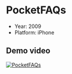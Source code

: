 # PocketFAQs

- Year: 2009
- Platform: iPhone

## Demo video

[![PocketFAQs](https://img.youtube.com/vi/KMnlNPc5gFQ/0.jpg)](https://www.youtube.com/watch?v=KMnlNPc5gFQ)